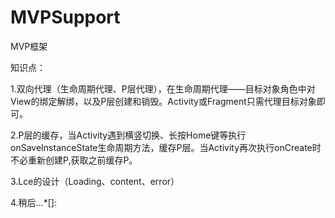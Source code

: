 # MVPSupport
MVP框架


知识点：

1.双向代理（生命周期代理、P层代理），在生命周期代理——目标对象角色中对View的绑定解绑，以及P层创建和销毁。Activity或Fragment只需代理目标对象即可。

2.P层的缓存，当Activity遇到横竖切换、长按Home键等执行onSaveInstanceState生命周期方法，缓存P层。当Activity再次执行onCreate时不必重新创建P,获取之前缓存P。

3.Lce的设计（Loading、content、error）

4.稍后...*[]:
